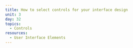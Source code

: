 ```yaml
---
title: How to select controls for your interface design
unit: 3
day: 32
topics:
  - Controls
resources:
  - User Interface Elements
---
```


